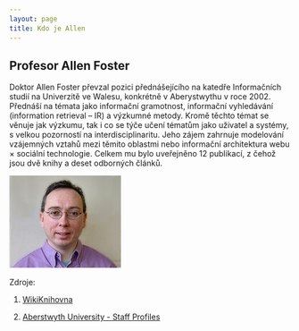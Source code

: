 ```yaml
---
layout: page
title: Kdo je Allen
---
```


## Profesor Allen Foster

Doktor Allen Foster převzal pozici přednášejícího na katedře Informačních studií na Univerzitě ve Walesu, konkrétně v Aberystwythu v roce 2002. Přednáší na témata jako informační gramotnost, informační vyhledávání (information retrieval – IR) a výzkumné metody. Kromě těchto témat se věnuje jak výzkumu, tak i co se týče učení tématům jako uživatel a systémy, s velkou pozorností na interdisciplinaritu. Jeho zájem zahrnuje modelování vzájemných vztahů mezi těmito oblastmi nebo informační architektura webu × sociální technologie. Celkem mu bylo uveřejněno 12 publikací, z čehož jsou dvě knihy a deset odborných článků.

![Allen Foster](images\foto.jpeg)

Zdroje:

1) [WikiKnihovna](http://wiki.knihovna.cz/index.php/Allen_Foster)

2) [Aberstwyth University - Staff Profiles](https://www.aber.ac.uk/en/dis/staff-profiles/listing/profile/aef)

<br>
<br>